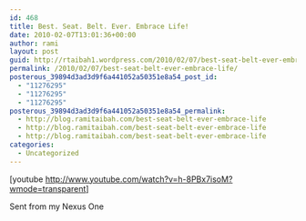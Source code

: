 ```yaml
---
id: 468
title: Best. Seat. Belt. Ever. Embrace Life!
date: 2010-02-07T13:01:36+00:00
author: rami
layout: post
guid: http://rtaibah1.wordpress.com/2010/02/07/best-seat-belt-ever-embrace-life
permalink: /2010/02/07/best-seat-belt-ever-embrace-life/
posterous_39894d3ad3d9f6a441052a50351e8a54_post_id:
  - "11276295"
  - "11276295"
  - "11276295"
posterous_39894d3ad3d9f6a441052a50351e8a54_permalink:
  - http://blog.ramitaibah.com/best-seat-belt-ever-embrace-life
  - http://blog.ramitaibah.com/best-seat-belt-ever-embrace-life
  - http://blog.ramitaibah.com/best-seat-belt-ever-embrace-life
categories:
  - Uncategorized
---
```

[youtube http://www.youtube.com/watch?v=h-8PBx7isoM?wmode=transparent]

Sent from my Nexus One